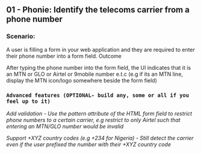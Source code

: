 ## 01 - Phonie: Identify the telecoms carrier from a phone number

### Scenario:
A user is filling a form in your web application and they are required to enter their phone number into a form field.
Outcome


After typing the phone number into the form field, the UI indicates that it is an MTN or GLO or Airtel or 9mobile number e.t.c (e.g if its an MTN line, display the MTN icon/logo somewhere beside the form field)

### `Advanced features (OPTIONAL- build any, some or all if you feel up to it)`
_Add validation - Use the pattern attribute of the HTML form field to restrict phone numbers to a certain carrier, e.g restrict to only Airtel such that entering an MTN/GLO number would be invalid_


_Support +XYZ country codes (e.g +234 for Nigeria) - Still detect the carrier even if the user prefixed the number with their +XYZ country code_


